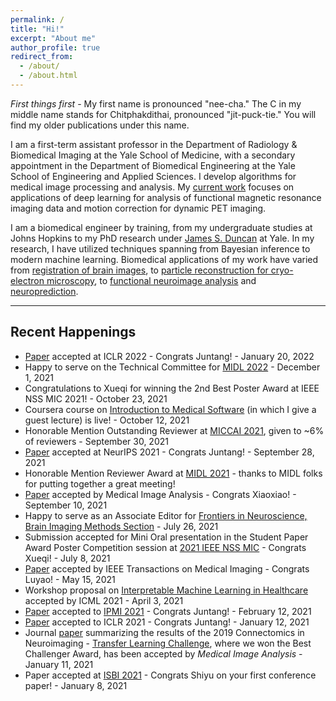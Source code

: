 ```yaml
---
permalink: /
title: "Hi!"
excerpt: "About me"
author_profile: true
redirect_from: 
  - /about/
  - /about.html
---
```


*First things first* - My first name is pronounced "nee-cha." The C in my middle name stands for Chitphakdithai, pronounced "jit-puck-tie." You will find my older publications under this name. 

I am a first-term assistant professor in the Department of Radiology & Biomedical Imaging at the Yale School of Medicine, with a secondary appointment in the Department of Biomedical Engineering at the Yale School of Engineering and Applied Sciences. I develop algorithms for medical image processing and analysis. My [current work](https://hellonicha.github.io/projects/) focuses on applications of deep learning for analysis of functional magnetic resonance imaging data and motion correction for dynamic PET imaging.

I am a biomedical engineer by training, from my undergraduate studies at Johns Hopkins to my PhD research under [James S. Duncan](https://medicine.yale.edu/diagnosticradiology/people/james_duncan-1.profile) at Yale. In my research, I have utilized techniques spanning from Bayesian inference to modern machine learning. Biomedical applications of my work have varied from [registration of brain images](https://link.springer.com/content/pdf/10.1007/978-3-642-15705-9_45.pdf), to [particle reconstruction for cryo-electron microscopy](https://www.sciencedirect.com/science/article/pii/S1047847715000714), to [functional neuroimage analysis](https://link.springer.com/content/pdf/10.1007%2F978-3-319-67389-9_42.pdf) and [neuroprediction](https://link.springer.com/content/pdf/10.1007%2F978-3-030-00931-1_38.pdf).

------

## Recent Happenings
- [Paper](https://openreview.net/forum?id=edONMAnhLu-) accepted at ICLR 2022 - Congrats Juntang! - January 20, 2022
- Happy to serve on the Technical Committee for [MIDL 2022](https://2022.midl.io/) - December 1, 2021
- Congratulations to Xueqi for winning the 2nd Best Poster Award at IEEE NSS MIC 2021! - October 23, 2021
- Coursera course on [Introduction to Medical Software](https://www.coursera.org/learn/introduction-to-medical-software) (in which I give a guest lecture) is live! - October 12, 2021
- Honorable Mention Outstanding Reviewer at [MICCAI 2021](https://www.miccai2021.org/en/MICCAI-2021-OUTSTANDING-REVIEWER-AWARDS.html), given to ~6% of reviewers - September 30, 2021
- [Paper](https://arxiv.org/abs/2110.05454) accepted at NeurIPS 2021 - Congrats Juntang! - September 28, 2021
- Honorable Mention Reviewer Award at [MIDL 2021](https://2021.midl.io/) - thanks to MIDL folks for putting together a great meeting! 
- [Paper](https://www.sciencedirect.com/science/article/abs/pii/S1361841521002784) accepted by Medical Image Analysis - Congrats Xiaoxiao! - September 10, 2021
- Happy to serve as an Associate Editor for [Frontiers in Neuroscience, Brain Imaging Methods Section](https://www.frontiersin.org/journals/all/sections/brain-imaging-methods) - July 26, 2021
- Submission accepted for Mini Oral presentation in the Student Paper Award Poster Competition session at [2021 IEEE NSS MIC](https://nssmic.ieee.org/2021/) - Congrats Xueqi! - July 8, 2021
- [Paper](https://ieeexplore.ieee.org/document/9438949) accepted by IEEE Transactions on Medical Imaging - Congrats Luyao! - May 15, 2021
- Workshop proposal on [Interpretable Machine Learning in Healthcare](https://sites.google.com/view/imlh2021/) accepted by ICML 2021 - April 3, 2021
- [Paper](https://link.springer.com/chapter/10.1007/978-3-030-78191-0_5) accepted to [IPMI 2021](http://ipmi2021.org/) - Congrats Juntang! - February 12, 2021
- [Paper](https://openreview.net/forum?id=blfSjHeFM_e) accepted to ICLR 2021 - Congrats Juntang! - January 12, 2021
- Journal [paper](https://arxiv.org/abs/2006.03611) summarizing the results of the 2019 Connectomics in Neuroimaging - [Transfer Learning Challenge](http://www.brainconnectivity.net/challenge.html), where we won the Best Challenger Award, has been accepted by _Medical Image Analysis_ - January 11, 2021
- Paper accepted at [ISBI 2021](https://biomedicalimaging.org/2021/) - Congrats Shiyu on your first conference paper! - January 8, 2021
